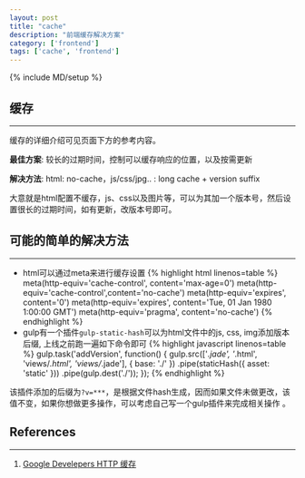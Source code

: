 ```yaml
---
layout: post
title: "cache"
description: "前端缓存解决方案"
category: ['frontend']
tags: ['cache', 'frontend']
---
```

{% include MD/setup %}

## 缓存
-------------

缓存的详细介绍可见页面下方的参考内容。

**最佳方案**: 较长的过期时间，控制可以缓存响应的位置，以及按需更新

**解决方法**: html: no-cache，js/css/jpg.. : long cache + version suffix

大意就是html配置不缓存，js、css以及图片等，可以为其加一个版本号，然后设置很长的过期时间，如有更新，改版本号即可。

## 可能的简单的解决方法
-------------

* html可以通过meta来进行缓存设置
    {% highlight html linenos=table %}
    meta(http-equiv='cache-control', content='max-age=0')
    meta(http-equiv='cache-control',content='no-cache')
    meta(http-equiv='expires', content='0')
    meta(http-equiv='expires', content='Tue, 01 Jan 1980 1:00:00 GMT')
    meta(http-equiv='pragma', content='no-cache')
    {% endhighlight %}
* gulp有一个插件```gulp-static-hash```可以为html文件中的js, css, img添加版本后缀, 上线之前跑一遍如下命令即可
{% highlight javascript linenos=table %}
gulp.task('addVersion', function() {
    gulp.src(['*.jade', '*.html', 'views/*.html', 'views/*.jade'], { base: './' })
        .pipe(staticHash({ asset: 'static' }))
        .pipe(gulp.dest('./'));
});
{% endhighlight %}

该插件添加的后缀为```?v=***```，是根据文件hash生成，因而如果文件未做更改，该值不变，如果你想做更多操作，可以考虑自己写一个gulp插件来完成相关操作 。

## References
-------------
1. [Google Develepers HTTP 缓存](https://developers.google.com/web/fundamentals/performance/optimizing-content-efficiency/http-caching?hl=zh-cn)

